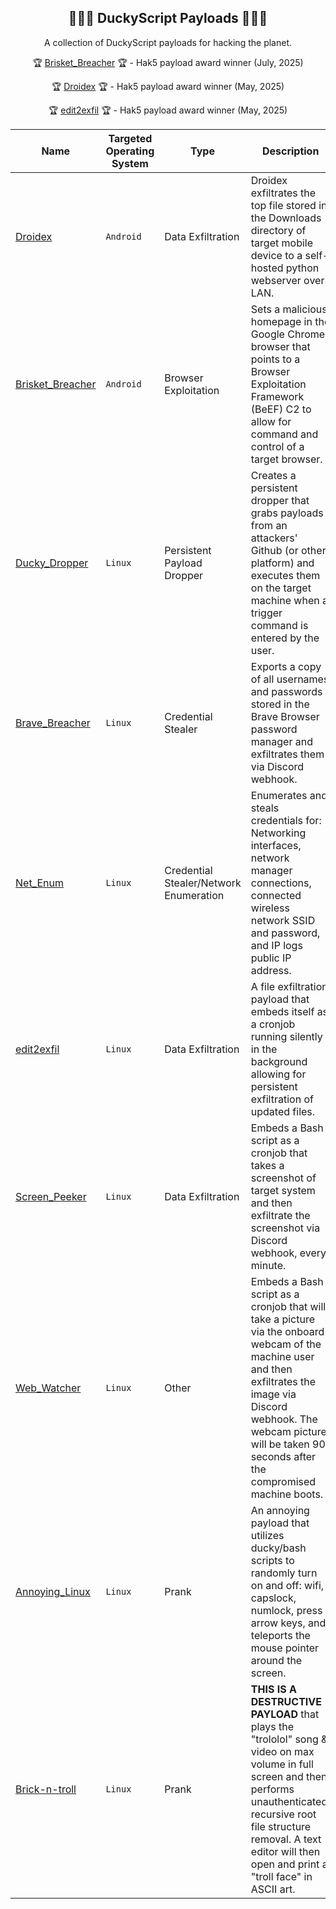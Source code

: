 <div align="center">

## 🦆🏴‍☠️ DuckyScript Payloads 🏴‍☠🦆

A collection of DuckyScript payloads for hacking the planet.

🏆 [Brisket_Breacher](https://payloadhub.com/blogs/payloads/brisket_breacher) 🏆 - Hak5 payload award winner (July, 2025)

🏆 [Droidex](https://payloadhub.com/blogs/payloads/droidex) 🏆 - Hak5 payload award winner (May, 2025)

🏆 [edit2exfil](https://payloadhub.com/blogs/payloads/edit2exfil) 🏆 - Hak5 payload award winner (May, 2025)

</div>

|Name|Targeted Operating System|Type|Description|
|-----|-----|-----|-----|
|[Droidex](https://github.com/OSINTI4L/DuckyScript-Payloads/tree/main/Payloads/Droidex)|`Android`|Data Exfiltration|Droidex exfiltrates the top file stored in the Downloads directory of target mobile device to a self-hosted python webserver over LAN.
|[Brisket_Breacher](https://github.com/OSINTI4L/DuckyScript-Payloads/tree/main/Payloads/Brisket_Breacher)|`Android`|Browser Exploitation|Sets a malicious homepage in the Google Chrome browser that points to a Browser Exploitation Framework (BeEF) C2 to allow for command and control of a target browser.
|[Ducky_Dropper](https://github.com/OSINTI4L/DuckyScript-Payloads/tree/main/Payloads/Ducky_Dropper)|`Linux`|Persistent Payload Dropper|Creates a persistent dropper that grabs payloads from an attackers' Github (or other platform) and executes them on the target machine when a trigger command is entered by the user.
|[Brave_Breacher](https://github.com/OSINTI4L/DuckyScript-Payloads/tree/main/Payloads/Brave_Breacher)|`Linux`|Credential Stealer|Exports a copy of all usernames and passwords stored in the Brave Browser password manager and exfiltrates them via Discord webhook.|
|[Net_Enum](https://github.com/OSINTI4L/DuckyScript-Payloads/tree/main/Payloads/Net_Enum)|`Linux`|Credential Stealer/Network Enumeration|Enumerates and steals credentials for: Networking interfaces, network manager connections, connected wireless network SSID and password, and IP logs public IP address.
|[edit2exfil](https://github.com/OSINTI4L/DuckyScript-Payloads/tree/main/Payloads/edit2exfil)|`Linux`|Data Exfiltration|A file exfiltration payload that embeds itself as a cronjob running silently in the background allowing for persistent exfiltration of updated files.|
|[Screen_Peeker](https://github.com/OSINTI4L/DuckyScript-Payloads/tree/main/Payloads/Screen_Peeker)|`Linux`|Data Exfiltration|Embeds a Bash script as a cronjob that takes a screenshot of target system and then exfiltrate the screenshot via Discord webhook, every minute.
|[Web_Watcher](https://github.com/OSINTI4L/DuckyScript-Payloads/tree/main/Payloads/Web_Watcher)|`Linux`|Other|Embeds a Bash script as a cronjob that will take a picture via the onboard webcam of the machine user and then exfiltrates the image via Discord webhook. The webcam picture will be taken 90 seconds after the compromised machine boots.
|[Annoying_Linux](https://github.com/OSINTI4L/DuckyScript-Payloads/tree/main/Payloads/Annoying_Linux)|`Linux`|Prank|An annoying payload that utilizes ducky/bash scripts to randomly turn on and off: wifi, capslock, numlock, press arrow keys, and teleports the mouse pointer around the screen.|
|[Brick-n-troll](https://github.com/OSINTI4L/DuckyScript-Payloads/tree/main/Payloads/Brick-n-troll)|`Linux`|Prank|**THIS IS A DESTRUCTIVE PAYLOAD** that plays the "trololol" song & video on max volume in full screen and then performs unauthenticated, recursive root file structure removal. A text editor will then open and print a "troll face" in ASCII art.
